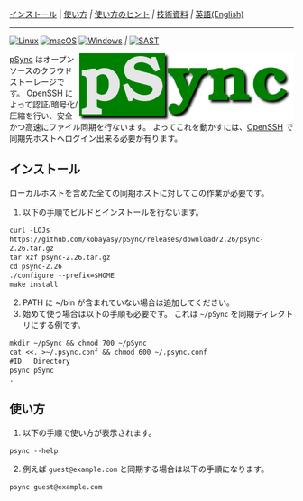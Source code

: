 [インストール](#インストール)
|
[使い方](#使い方)
*|*
[使い方のヒント](doc/NOTE_ja.md)
*|*
[技術資料](doc/DEV_ja.md)
*|*
[英語(English)](README_en.md)

***

[![Linux](https://github.com/kobayasy/pSync/workflows/Linux/badge.svg)](https://github.com/kobayasy/pSync/actions/workflows/build-linux.yml)
[![macOS](https://github.com/kobayasy/pSync/workflows/macOS/badge.svg)](https://github.com/kobayasy/pSync/actions/workflows/build-macos.yml)
[![Windows](https://github.com/kobayasy/pSync/workflows/Windows/badge.svg)](https://github.com/kobayasy/pSync/actions/workflows/build-windows.yml)
*|*
[![SAST](https://github.com/kobayasy/pSync/workflows/SAST/badge.svg)](https://github.com/kobayasy/pSync/actions/workflows/codeql-analysis.yml)

<img src="psync.png" alt="pSync" align="right">

[pSync] はオープンソースのクラウドストーレージです。
[OpenSSH] によって認証/暗号化/圧縮を行い、安全かつ高速にファイル同期を行ないます。
よってこれを動かすには、[OpenSSH] で同期先ホストへログイン出来る必要が有ります。

## インストール
ローカルホストを含めた全ての同期ホストに対してこの作業が必要です。
1. 以下の手順でビルドとインストールを行ないます。
```
curl -LOJs https://github.com/kobayasy/pSync/releases/download/2.26/psync-2.26.tar.gz
tar xzf psync-2.26.tar.gz
cd psync-2.26
./configure --prefix=$HOME
make install

```
2. PATH に ~/bin が含まれていない場合は追加してください。
3. 始めて使う場合は以下の手順も必要です。
これは `~/pSync` を同期ディレクトリにする例です。
```
mkdir ~/pSync && chmod 700 ~/pSync
cat <<. >~/.psync.conf && chmod 600 ~/.psync.conf
#ID   Directory
psync pSync
.

```

## 使い方
1. 以下の手順で使い方が表示されます。
```
psync --help

```
2. 例えば `guest@example.com` と同期する場合は以下の手順になります。
```
psync guest@example.com

```

[pSync]: https://github.com/kobayasy/pSync
[OpenSSH]: https://www.openssh.com
